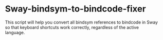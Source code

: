 # Sway-bindsym-to-bindcode-fixer
This script will help you convert all bindsym references to bindcode in Sway so that keyboard shortcuts work correctly, regardless of the active language.
